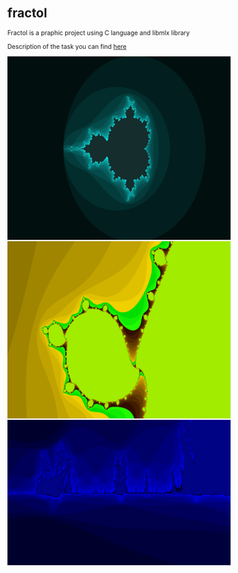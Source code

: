 # fractol

Fractol is a praphic project using C language and libmlx library

Description of the task you can find [here](./fractol.pdf)

![Pictures of fractals](imgs/1.png)
![](imgs/2.png)
![](imgs/3.png)
